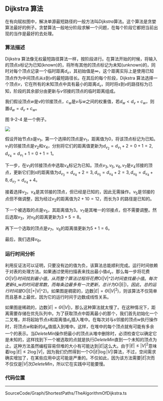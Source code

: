 <!-- @format -->

## Dijkstra 算法

在有向赋权图中，解决单源最短路径的一般方法叫*Dijkstra*算法。这个算法是贪婪算法最好的例子。贪婪算法一般地分阶段求解一个问题，在每个阶段它都把当前出现的当作是最好的去处理。

### 算法描述

Dijkstra 算法像无权最短路径算法一样，按阶段进行。在算法开始的时候，将输入的顶点$s$标记为已知(known)的，将所有其他的顶点标记为未知(unknown)的，同时对每个顶点记录一个临时距离$d_v$，其初始值是$\infty$，这个距离实际上是使用已知顶点作为中间顶点从$s$到$v$的最短路径长。在其后的每个阶段，Dijkstra 算法选择一个顶点$v$，它在所有的未知顶点中具有最小的距离$d_v$，同时将$s$到$v$的路径标为已知，阶段的其余部分由更新与$v$邻接的顶点的临时距离组成。

我们假设顶点$w$是$v$的邻接顶点，$c_w$是$v$与$w$之间的权重值，若$d_w<d_v+c_w$，则置$d_w=d_v+c_w$。

图 9-2-4 是一个例子。

<image src="../../../../Assets/Images/ch9/9-2-4.png" />

假设开始节点$s$是$v_1$。第一个选择的顶点是$v_1$，距离值为$0$，将该顶点标记为已知。$v_1$的邻接顶点是$v_2$和$v_4$，分别将它们的距离值更新为$d_{v_2}=d_{v_1}+2=0+1=2,d_{v_4}=d_{v_1}+1=0+1=1$。

下一步，在$v_1$的邻接顶点中选取$v_4$标记为已知。顶点$v_3,v_5,v_6,v_7$是$v_4$邻接的顶点，更新它们到$s$的距离值为$d_{v_3}=d_{v_4}+2=3,d_{v_5}=d_{v_4}+2=3,d_{v_6}=d_{v_4}+8,d_{v_7}=d_{v_4}+4$。

接着选择$v_2$。$v_4$是其邻接的顶点，但已经是已知的，因此无需操作。$v_5$是邻接的点但不做调整，因为经过$v_2$的距离值为$2+10=12$，而长为$3$
的路径是已知的。

下一个被选取的点是$v_5$，其距离值为$3$。$v_7$是其唯一的邻接点，但不需要调整。然后选取$v_3$，对$v_6$的距离更新为$3+5=8$。

再下一个选取的顶点是$v_7$。$v_6$的距离值更新为$5+1=6$。

最后，我们选择$v_6$。

### 运行时间分析

利用反证法可以证明，只要没有边的值为负，该算法总能顺利完成。运行时间依赖于对表的处理方法。如果通过使用扫描表来找出最小值$d_v$，那么每一步将花费$O(|V|)时间找到最小值，从而整个算法过程将花费$O(|V|^2)$时间查找最小值。每次更新$d_w$的时间是常数，而每条边最多有一次更新，总计为$O(|E|)$，因此，总的运行时间是$O(|E|+|V|^2)。如果图是稠密的，边数$|E|=\Theta(|V|^2)$，则该算法不仅简单而且基本上最优，因为它的运行时间于边数成线性关系。

如果图是稀疏的，边数$|E|=\Theta(|V|)$，那么这种算法就太慢了。在这种情况下，距离需要存储在优先队列中。为了获取顶点中距离最小的那个，我们首先初始化一个二叉堆，并将起始节点$s$和距离值$d_s$插入堆中。在每次对与$s$邻接的顶点$w$执行操作时，将顶点$w$和新的$d_w$值插入到堆中。这样，在堆中的每个顶点就有可能有多余一个的表示。当$DeleteMin$操作把最小的顶点从堆中删除时，必须检查它以确定它是未知的，这样找到下一个被选取的点就是执行$DeleteMin$直到一个未知的顶点为止。这种方法虽然编程容易但堆的大小有可能达到$|E|$这么大。由于$|E| \leq |V|^2$意味着$\log|E| \leq 2\log|V|$，因为我们仍然得到一个$O(|E|\log|V|)$算法，不过，空间需求确实增加了，在某些应用中这可能是严重的。不仅如此，因为该方法需要$|E|$次而不仅仅是$|V|$次$DeleteMin$，所以它在实践中可能要慢。

### 代码位置

---

SourceCode/Graph/ShortestPaths/TheAlgorithmOfDijkstra.ts
